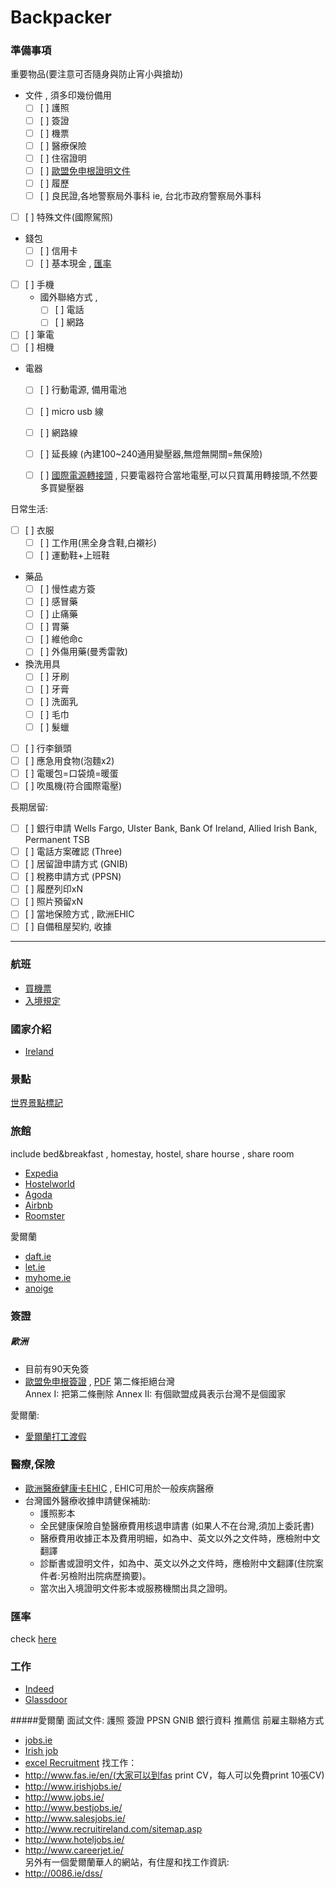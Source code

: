# Backpacker

### 準備事項
重要物品(要注意可否隨身與防止宵小與搶劫)    
- 文件 , 須多印幾份備用  
    - [ ] [ ] 護照  
    - [ ] [ ] 簽證  
    - [ ] [ ] 機票  
    - [ ] [ ] 醫療保險  
    - [ ] [ ] 住宿證明  
    - [ ] [ ] [歐盟免申根證明文件](#歐洲)  
    - [ ] [ ] 履歷  
    - [ ] [ ] 良民證,各地警察局外事科 ie, 台北市政府警察局外事科
- [ ] [ ] 特殊文件(國際駕照)  
- 錢包  
    - [ ] [ ] 信用卡  
    - [ ] [ ] 基本現金 , [匯率](#匯率)  
- [ ] [ ] 手機  
    - 國外聯絡方式 , 
        - [ ] [ ] 電話 
        - [ ] [ ] 網路
- [ ] [ ] 筆電   
- [ ] [ ] 相機  
- 電器  
    - [ ] [ ] 行動電源, 備用電池
    - [ ] [ ] micro usb 線  
    - [ ] [ ] 網路線  
    - [ ] [ ] 延長線 (內建100~240通用變壓器,無燈無開關=無保險)
    - [ ] [ ] [國際電源轉接頭](http://www.backpackers.com.tw/guide/index.php/%E4%B8%96%E7%95%8C%E5%90%84%E5%9C%8B%E9%9B%BB%E6%BA%90%E6%8F%92%E9%A0%AD%E6%8F%92%E5%BA%A7%E5%BD%A2%E5%BC%8F) , 只要電器符合當地電壓,可以只買萬用轉接頭,不然要多買變壓器


日常生活:   
- [ ] [ ] 衣服  
    - [ ] [ ] 工作用(黑全身含鞋,白襯衫)
    - [ ] [ ] 運動鞋+上班鞋
- 藥品  
    - [ ] [ ] 慢性處方簽
    - [ ] [ ] 感冒藥  
    - [ ] [ ] 止痛藥
    - [ ] [ ] 胃藥
    - [ ] [ ] 維他命c
    - [ ] [ ] 外傷用藥(曼秀雷敦)
- 換洗用具  
    - [ ] [ ] 牙刷  
    - [ ] [ ] 牙膏  
    - [ ] [ ] 洗面乳  
    - [ ] [ ] 毛巾
    - [ ] [ ] 髮蠟
- [ ] [ ] 行李鎖頭
- [ ] [ ] 應急用食物(泡麵x2)
- [ ] [ ] 電暖包=口袋燒=暖蛋
- [ ] [ ] 吹風機(符合國際電壓)

長期居留:  
- [ ] [ ] 銀行申請 
Wells Fargo, Ulster Bank, Bank Of Ireland, Allied Irish Bank, Permanent TSB
- [ ] [ ] 電話方案確認 (Three)
- [ ] [ ] 居留證申請方式 (GNIB)
- [ ] [ ] 稅務申請方式 (PPSN)
- [ ] [ ] 履歷列印xN
- [ ] [ ] 照片預留xN
- [ ] [ ] 當地保險方式 , 歐洲EHIC
- [ ] [ ] 自備租屋契約, 收據

<hr>

### 航班
- [買機票](fly_ticket.md)
- [入境規定](fly_ticket.md#入境規定)

### 國家介紹
- [Ireland](Region/Ireland.md)

### 景點
[世界景點標記](https://www.google.com/maps/d/edit?hl=zh-TW&authuser=0&mid=1IsjjM3k4TzkOvykyrWpuR11SNbY)

### 旅館
include bed&breakfast , homestay, hostel, share hourse , share room
- [Expedia](http://www.expedia.com/)
- [Hostelworld](http://www.hostelworld.com/)
- [Agoda](http://www.agoda.com/)
- [Airbnb](https://www.airbnb.com)
- [Roomster](https://www.roomster.com)

愛爾蘭
- [daft.ie](http://www.daft.ie/)
- [let.ie](http://www.let.ie/)
- [myhome.ie](http://www.myhome.ie/)
- [anoige](https://anoige.ie/)




### 簽證

##### 歐洲
- 目前有90天免簽
- [歐盟免申根簽證](http://www.mofa.gov.tw/Mobile/FAQ.aspx?s=AD6908DFDDB62656) , [PDF](http://eur-lex.europa.eu/LexUriServ/LexUriServ.do?uri=OJ:L:2010:339:0006:0007:EN:PDF) 
第二條拒絕台灣  
Annex I: 把第二條刪除
Annex II: 有個歐盟成員表示台灣不是個國家  

愛爾蘭:  
- [愛爾蘭打工渡假](Region/Ireland.md#ireland-打工渡假)




### 醫療,保險
- [歐洲醫療健康卡EHIC](http://www.hse.ie/eng/services/list/1/schemes/EHIC/) , EHIC可用於一般疾病醫療
- 台灣國外醫療收據申請健保補助:
    - 護照影本
    - 全民健康保險自墊醫療費用核退申請書 (如果人不在台灣,須加上委託書)
    - 醫療費用收據正本及費用明細，如為中、英文以外之文件時，應檢附中文翻譯 
    - 診斷書或證明文件，如為中、英文以外之文件時，應檢附中文翻譯(住院案件者:另檢附出院病歷摘要)。
    - 當次出入境證明文件影本或服務機關出具之證明。


### 匯率
check [here](currency.md)


### 工作
- [Indeed](http://indeed.com/)
- [Glassdoor](https://www.glassdoor.com/index.htm)

#####愛爾蘭
面試文件: 護照 簽證 PPSN GNIB 銀行資料 推薦信 前雇主聯絡方式
- [jobs.ie](http://www.jobs.ie/)
- [Irish job](http://www.irishjobs.ie/)
- [excel Recruitment](http://www.excelrecruitment.ie/)
找工作：  
- http://www.fas.ie/en/(大家可以到fas print CV，每人可以免費print 10張CV)
- http://www.irishjobs.ie/
- http://www.jobs.ie/
- http://www.bestjobs.ie/
- http://www.salesjobs.ie/
- http://www.recruitireland.com/sitemap.asp
- http://www.hoteljobs.ie/
- http://www.careerjet.ie/  
另外有一個愛爾蘭華人的網站，有住屋和找工作資訊:  
- http://0086.ie/dss/



